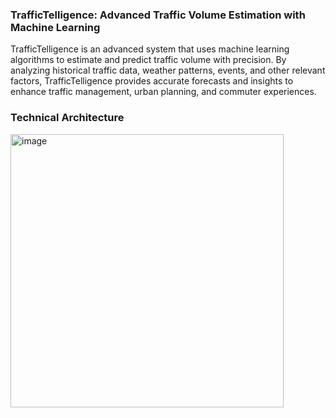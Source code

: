 ### TrafficTelligence: Advanced Traffic Volume Estimation with Machine Learning
TrafficTelligence is an advanced system that uses machine learning algorithms to estimate and predict traffic volume with precision. By analyzing historical traffic data, weather patterns, events, and other relevant factors, TrafficTelligence provides accurate forecasts and insights to enhance traffic management, urban planning, and commuter experiences.
### Technical Architecture

<img width="437" alt="image" src="https://github.com/user-attachments/assets/8827fc27-0efe-4db5-be57-59a1bb26181a" />
